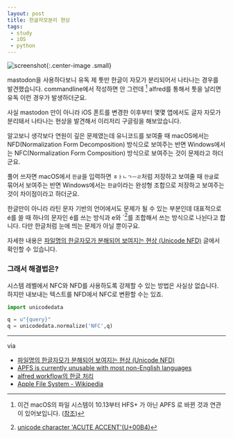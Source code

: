 ```yaml
---
layout: post
title: 한글자모분리 현상
tags: 
 - study
 - iOS
 - python
---
```


![screenshot](/images/2018-07-20/NFC-NDF.png){:.center-image .small}

mastodon을 사용하다보니 유독 제 툿만 한글이 자모가 분리되어서 나타나는 경우를 발견했습니다. commandline에서 작성하면 안 그런데 [^commandline] alfred를 통해서 툿을 날리면 유독 이런 경우가 발생하더군요.

[^commandline]: 이건 macOS의 파일 시스템이 10.13부터 HFS+ 가 아닌 APFS 로 바뀐 것과 연관이 있어보입니다. (<a href="https://eclecticlight.co/2017/04/06/apfs-is-currently-unusable-with-most-non-english-languages/">참조</a>)

사실 mastodon 만이 아니라 iOS 폰트를 변경한 이후부터 몇몇 앱에서도 글자 자모가 분리돼서 나타나는 현상을 발견해서 이리저리 구글링을 해보았습니다.

알고보니 생각보다 연원이 깊은 문제였는데 유니코드를 보여줄 때 macOS에서는 NFD(Normalization Form  Decomposition) 방식으로 보여주는 반면 Windows에서는 NFC(Normalization Form  Composition) 방식으로 보여주는 것이 문제라고 하더군요.

풀어 쓰자면 macOS에서 `한글`을 입력하면 `ㅎㅏㄴㄱㅡㄹ`처럼 저장하고 보여줄 때 `한글`로 묶어서 보여주는 반면 Windows에서는 `한글`이라는 완성형 조합으로 저장하고 보여주는 것이 차이점이라고 하더군요.

한글만이 아니라 라틴 문자 기반의 언어에서도 문제가 될 수 있는 부분인데 대표적으로 é를 쓸 때 하나의 문자인 é를 쓰는 방식과 e와 ´[^1]를 조합해서 쓰는 방식으로 나뉜다고 합니다. 다만 한글처럼 눈에 띄는 문제가 아닐 뿐이구요. 

[^1]: <a href="https://www.fileformat.info/info/unicode/char/00b4/index.htm">unicode character 'ACUTE ACCENT'(U+00B4)</a>

자세한 내용은 [파일명의 한글자모가 분해되어 보여지는 현상 (Unicode NFD)](https://blogs.technet.microsoft.com/spsofficesupportko/2017/01/06/%ED%8C%8C%EC%9D%BC%EB%AA%85%EC%9D%98-%ED%95%9C%EA%B8%80%EC%9E%90%EB%AA%A8%EA%B0%80-%EB%B6%84%ED%95%B4%EB%90%98%EC%96%B4-%EB%B3%B4%EC%97%AC%EC%A7%80%EB%8A%94-%ED%98%84%EC%83%81-unicode-nfd/) 글에서 확인할 수 있습니다.

### 그래서 해결법은?

시스템 레벨에서 NFC와 NFD를 사용하도록 강제할 수 있는 방법은 사실상 없습니다. 하지만 내보내는 텍스트를 NFD에서 NFC로 변환할 수는 있죠.

```python
import unicodedata

q = u"{query}"
q = unicodedata.normalize('NFC',q)
```

------

via

- [파일명의 한글자모가 분해되어 보여지는 현상 (Unicode NFD)](https://blogs.technet.microsoft.com/spsofficesupportko/2017/01/06/%ED%8C%8C%EC%9D%BC%EB%AA%85%EC%9D%98-%ED%95%9C%EA%B8%80%EC%9E%90%EB%AA%A8%EA%B0%80-%EB%B6%84%ED%95%B4%EB%90%98%EC%96%B4-%EB%B3%B4%EC%97%AC%EC%A7%80%EB%8A%94-%ED%98%84%EC%83%81-unicode-nfd/)
- [APFS is currently unusable with most non-English languages](https://eclecticlight.co/2017/04/06/apfs-is-currently-unusable-with-most-non-english-languages/)
- [alfred workflow의 한글 처리](http://jmjeong.com/unicode-in-alfred-workflow/)
- [Apple File System - Wikipedia](https://en.wikipedia.org/wiki/Apple_File_System)
